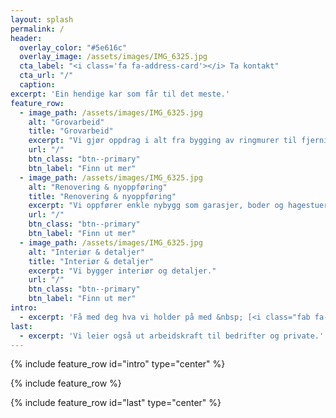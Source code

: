 ```yaml
---
layout: splash
permalink: /
header:
  overlay_color: "#5e616c"
  overlay_image: /assets/images/IMG_6325.jpg
  cta_label: "<i class='fa fa-address-card'></i> Ta kontakt"
  cta_url: "/"
  caption:
excerpt: 'Ein hendige kar som får til det meste.'
feature_row:
  - image_path: /assets/images/IMG_6325.jpg
    alt: "Grovarbeid"
    title: "Grovarbeid"
    excerpt: "Vi gjør oppdrag i alt fra bygging av ringmurer til fjerning av hekker."
    url: "/"
    btn_class: "btn--primary"
    btn_label: "Finn ut mer"
  - image_path: /assets/images/IMG_6325.jpg
    alt: "Renovering & nyoppføring"
    title: "Renovering & nyoppføring"
    excerpt: "Vi oppfører enkle nybygg som garasjer, boder og hagestuer og pusser opp det meste."
    url: "/"
    btn_class: "btn--primary"
    btn_label: "Finn ut mer"
  - image_path: /assets/images/IMG_6325.jpg
    alt: "Interiør & detaljer"
    title: "Interiør & detaljer"
    excerpt: "Vi bygger interiør og detaljer."
    url: "/"
    btn_class: "btn--primary"
    btn_label: "Finn ut mer"
intro:
  - excerpt: 'Få med deg hva vi holder på med &nbsp; [<i class="fab fa-instagram"></i> @hendige.no](https://instagram.com/hendige.no){: .btn .btn--primary} [<i class="fab fa-facebook"></i> @hendige.no](https://www.facebook.com/hendige.no){: .btn .btn--facebook}'
last:
  - excerpt: 'Vi leier også ut arbeidskraft til bedrifter og private.'
---
```


{% include feature_row id="intro" type="center" %}

{% include feature_row %}

{% include feature_row id="last" type="center" %}